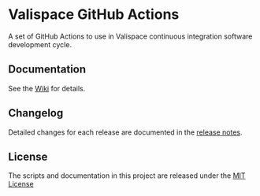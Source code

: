 # Valispace GitHub Actions

A set of GitHub Actions to use in Valispace continuous integration software development cycle.


## Documentation

See the [Wiki](https://github.com/valispace/actions/wiki) for details.


## Changelog

Detailed changes for each release are documented in the [release notes](https://github.com/valispace/actions/releases).


## License

The scripts and documentation in this project are released under the [MIT License](LICENSE)
